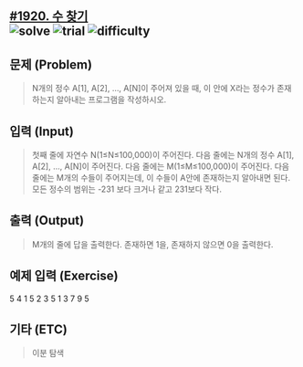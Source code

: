 [#1920. 수 찾기](https://www.acmicpc.net/problem/1920)  
![solve](https://img.shields.io/badge/solve-success-brightgreen)
![trial](https://img.shields.io/badge/trial-at%20seventh-green)
![difficulty](https://img.shields.io/badge/difficulty-easy-brightgreen)
---------------------------
  
## 문제 (Problem)
> N개의 정수 A[1], A[2], …, A[N]이 주어져 있을 때, 이 안에 X라는 정수가 존재하는지 알아내는 프로그램을 작성하시오.
  
## 입력 (Input)  
> 첫째 줄에 자연수 N(1≤N≤100,000)이 주어진다. 다음 줄에는 N개의 정수 A[1], A[2], …, A[N]이 주어진다. 다음 줄에는 M(1≤M≤100,000)이 주어진다. 다음 줄에는 M개의 수들이 주어지는데, 이 수들이 A안에 존재하는지 알아내면 된다. 모든 정수의 범위는 -231 보다 크거나 같고 231보다 작다.
  
## 출력 (Output)  
> M개의 줄에 답을 출력한다. 존재하면 1을, 존재하지 않으면 0을 출력한다.
  
## 예제 입력 (Exercise)  
5
4 1 5 2 3
5
1 3 7 9 5

## 기타 (ETC)
> 이분 탐색
